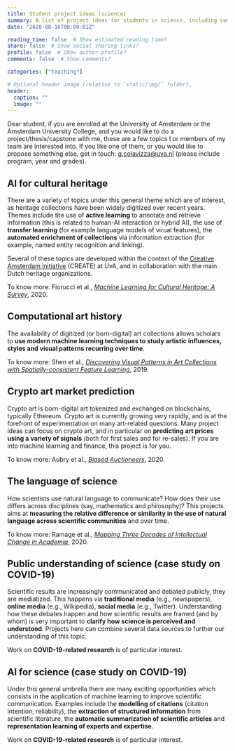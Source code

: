 ```yaml
---
title: Student project ideas (science)
summary: A list of project ideas for students in science, including computer science, data science, machine learning, etc.
date: "2020-08-16T00:00:01Z"

reading_time: false  # Show estimated reading time?
share: false  # Show social sharing links?
profile: false  # Show author profile?
comments: false  # Show comments?

categories: ["teaching"]

# Optional header image (relative to `static/img/` folder).
header:
  caption: ""
  image: ""
---
```


Dear student, if you are enrolled at the University of Amsterdam or the Amsterdam University College, and you would like to do a project/thesis/capstone with me, these are a few topics I or members of my team are interested into. If you like one of them, or you would like to propose something else, get in touch: <g.colavizza@uva.nl> (please include program, year and grades). 

## AI for cultural heritage

There are a variety of topics under this general theme which are of interest, as heritage collections have been widely digitized over recent years. Themes include the use of **active learning** to annotate and retrieve information (this is related to human-AI interaction or hybrid AI), the use of **transfer learning** (for example language models of virual features), the **automated enrichment of collections** via information extraction (for example, named entity recognition and linking).

Several of these topics are developed within the context of the [Creative Amsterdam initiative](https://www.create.humanities.uva.nl/ai-for-cultural-heritage/) (CREATE) at UvA, and in collaboration with the main Dutch heritage organizations. 

To know more: Fiorucci et al., *[Machine Learning for Cultural Heritage: A Survey](https://www.sciencedirect.com/science/article/pii/S0167865520300532)*, 2020. 

## Computational art history

The availability of digitized (or born-digital) art collections allows scholars to **use modern machine learning techniques to study artistic influences, styles and visual patterns recurring over time**. 

To know more: Shen et al., *[Discovering Visual Patterns in Art Collections with Spatially-consistent Feature Learning](https://arxiv.org/abs/1903.02678)*, 2019.

## Crypto art market prediction

Crypto art is born-digital art tokenized and exchanged on blockchains, typically Ethereum. Crypto art is currently growing very rapidly, and is at the forefront of experimentation on many art-related questions. Many project ideas can focus on crypto art, and in particular on **predicting art prices using a variety of signals** (both for first sales and for re-sales). If you are into machine learning and finance, this project is for you.

To know more: Aubry et al., *[Biased Auctioneers](https://papers.ssrn.com/sol3/papers.cfm?abstract_id=3347175)*, 2020.

## The language of science

How scientists use natural language to communicate? How does their use differs across disciplines (say, mathematics and philosophy)? This projects aims at **measuring the relative difference or similarity in the use of natural language across scientific communities** and over time.

To know more: Ramage et al., *[Mapping Three Decades of Intellectual Change in Academia](https://arxiv.org/abs/2004.01291)*, 2020.

## Public understanding of science (case study on COVID-19)

Scientific results are increasingly communicated and debated publicly, they are mediatized. This happens via **traditional media** (e.g., newspapers), **online media** (e.g., Wikipedia), **social media** (e.g., Twitter). Understanding how these debates happen and how scientific results are framed (and by whom) is very important to **clarify how science is perceived and understood**. Projects here can combine several data sources to further our understanding of this topic.

Work on **COVID-19-related research** is of particular interest.

## AI for science (case study on COVID-19)

Under this general umbrella there are many exciting opportunities which consists in the application of machine learning to improve scientific communication. Examples include the **modelling of citations** (citation intention, reliability), the **extraction of structured information** from scientific literature, the **automatic summarization of scientific articles** and **representation learning of experts and expertise**. 

Work on **COVID-19-related research** is of particular interest.

